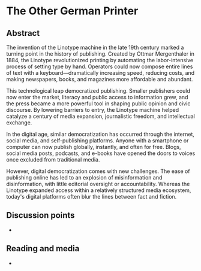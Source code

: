 # The Other German Printer


## Abstract

The invention of the Linotype machine in the late 19th century marked a turning point in the history of publishing. Created by Ottmar Mergenthaler in 1884, the Linotype revolutionized printing by automating the labor-intensive process of setting type by hand. Operators could now compose entire lines of text with a keyboard—dramatically increasing speed, reducing costs, and making newspapers, books, and magazines more affordable and abundant.

This technological leap democratized publishing. Smaller publishers could now enter the market, literacy and public access to information grew, and the press became a more powerful tool in shaping public opinion and civic discourse. By lowering barriers to entry, the Linotype machine helped catalyze a century of media expansion, journalistic freedom, and intellectual exchange.

In the digital age, similar democratization has occurred through the internet, social media, and self-publishing platforms. Anyone with a smartphone or computer can now publish globally, instantly, and often for free. Blogs, social media posts, podcasts, and e-books have opened the doors to voices once excluded from traditional media.

However, digital democratization comes with new challenges. The ease of publishing online has led to an explosion of misinformation and disinformation, with little editorial oversight or accountability. Whereas the Linotype expanded access within a relatively structured media ecosystem, today's digital platforms often blur the lines between fact and fiction.


## Discussion points

*


## Reading and media

*
